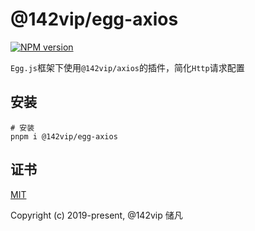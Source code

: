# @142vip/egg-axios

[![NPM version](https://img.shields.io/npm/v/@142vip/egg-axios?labelColor=0b3d52&color=1da469&label=version)](https://www.npmjs.com/package/@142vip/egg-axios)

`Egg.js`框架下使用`@142vip/axios`的插件，简化`Http`请求配置

## 安装

```shell
# 安装
pnpm i @142vip/egg-axios
```

## 证书

[MIT](https://opensource.org/license/MIT)

Copyright (c) 2019-present, @142vip 储凡
